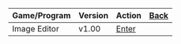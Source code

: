 |Game/Program|Version|Action|[Back](https://dtr1567.github.io)|
|-----|----|---|------------|
|Image Editor|v1.00|[Enter](https://dtr1567.github.io/Games/ImageEditor.html)||
